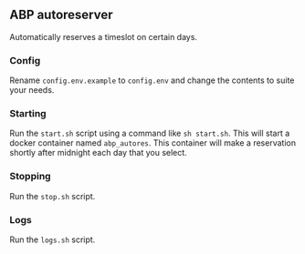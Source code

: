 ## ABP autoreserver

Automatically reserves a timeslot on certain days.

### Config

Rename `config.env.example` to `config.env` and change the contents to suite your needs.

### Starting

Run the `start.sh` script using a command like `sh start.sh`. This will start a docker container named `abp_autores`. This container will make a reservation shortly after midnight each day that you select.

### Stopping

Run the `stop.sh` script.

### Logs

Run the `logs.sh` script.
